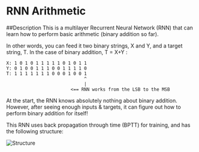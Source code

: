 RNN Arithmetic
================

##Description
This is a multilayer Recurrent Neural Network (RNN) that can learn how to perform basic arithmetic (binary addition so far).

In other words, you can feed it two binary strings, X and Y, and a target string, T. In the case of binary addition, T = X+Y :

```
X: 1 0 1 0 1 1 1 1 1 0 1 0 1 1
Y: 0 1 0 0 1 1 1 0 0 1 1 1 1 0 
T: 1 1 1 1 1 1 1 0 0 0 1 0 0 1
                             ^ 
                             |
                        <== RNN works from the LSB to the MSB
```

At the start, the RNN knows absolutely nothing about binary addition. However, after seeing enough inputs & targets, it can figure out how to perform binary addition for itself!

This RNN uses back propagation through time (BPTT) for training, and has the following structure:

![Structure](http://www.devankuleindiren.com/Images/RNN-Arithmetic.png "RNN Structure")
